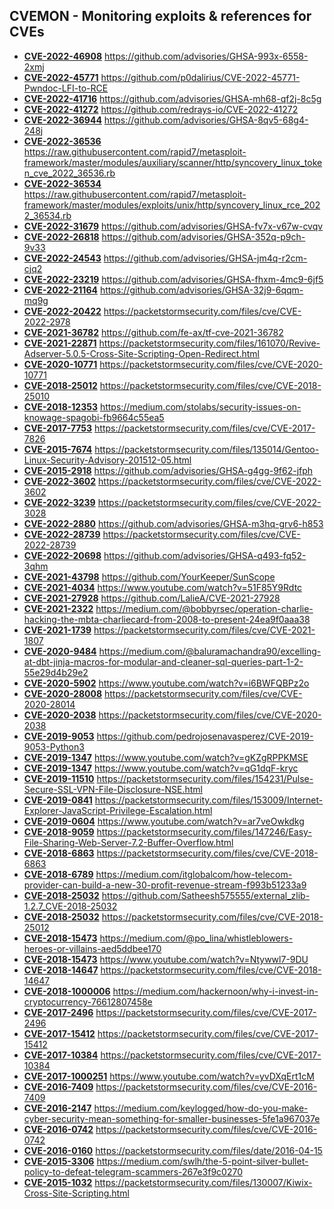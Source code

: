 ## CVEMON - Monitoring exploits & references for CVEs
- **[CVE-2022-46908](https://in.scanfactory.io/cvemon/CVE-2022-46908.html)** https://github.com/advisories/GHSA-993x-6558-2xmj
- **[CVE-2022-45771](https://in.scanfactory.io/cvemon/CVE-2022-45771.html)** https://github.com/p0dalirius/CVE-2022-45771-Pwndoc-LFI-to-RCE
- **[CVE-2022-41716](https://in.scanfactory.io/cvemon/CVE-2022-41716.html)** https://github.com/advisories/GHSA-mh68-qf2j-8c5g
- **[CVE-2022-41272](https://in.scanfactory.io/cvemon/CVE-2022-41272.html)** https://github.com/redrays-io/CVE-2022-41272
- **[CVE-2022-36944](https://in.scanfactory.io/cvemon/CVE-2022-36944.html)** https://github.com/advisories/GHSA-8qv5-68g4-248j
- **[CVE-2022-36536](https://in.scanfactory.io/cvemon/CVE-2022-36536.html)** https://raw.githubusercontent.com/rapid7/metasploit-framework/master/modules/auxiliary/scanner/http/syncovery_linux_token_cve_2022_36536.rb
- **[CVE-2022-36534](https://in.scanfactory.io/cvemon/CVE-2022-36534.html)** https://raw.githubusercontent.com/rapid7/metasploit-framework/master/modules/exploits/unix/http/syncovery_linux_rce_2022_36534.rb
- **[CVE-2022-31679](https://in.scanfactory.io/cvemon/CVE-2022-31679.html)** https://github.com/advisories/GHSA-fv7x-v67w-cvqv
- **[CVE-2022-26818](https://in.scanfactory.io/cvemon/CVE-2022-26818.html)** https://github.com/advisories/GHSA-352q-p9ch-9v33
- **[CVE-2022-24543](https://in.scanfactory.io/cvemon/CVE-2022-24543.html)** https://github.com/advisories/GHSA-jm4q-r2cm-cjq2
- **[CVE-2022-23219](https://in.scanfactory.io/cvemon/CVE-2022-23219.html)** https://github.com/advisories/GHSA-fhxm-4mc9-6jf5
- **[CVE-2022-21164](https://in.scanfactory.io/cvemon/CVE-2022-21164.html)** https://github.com/advisories/GHSA-32j9-6qqm-mq9g
- **[CVE-2022-20422](https://in.scanfactory.io/cvemon/CVE-2022-20422.html)** https://packetstormsecurity.com/files/cve/CVE-2022-2978
- **[CVE-2021-36782](https://in.scanfactory.io/cvemon/CVE-2021-36782.html)** https://github.com/fe-ax/tf-cve-2021-36782
- **[CVE-2021-22871](https://in.scanfactory.io/cvemon/CVE-2021-22871.html)** https://packetstormsecurity.com/files/161070/Revive-Adserver-5.0.5-Cross-Site-Scripting-Open-Redirect.html
- **[CVE-2020-10771](https://in.scanfactory.io/cvemon/CVE-2020-10771.html)** https://packetstormsecurity.com/files/cve/CVE-2020-10771
- **[CVE-2018-25012](https://in.scanfactory.io/cvemon/CVE-2018-25012.html)** https://packetstormsecurity.com/files/cve/CVE-2018-25010
- **[CVE-2018-12353](https://in.scanfactory.io/cvemon/CVE-2018-12353.html)** https://medium.com/stolabs/security-issues-on-knowage-spagobi-fb9664c55ea5
- **[CVE-2017-7753](https://in.scanfactory.io/cvemon/CVE-2017-7753.html)** https://packetstormsecurity.com/files/cve/CVE-2017-7826
- **[CVE-2015-7674](https://in.scanfactory.io/cvemon/CVE-2015-7674.html)** https://packetstormsecurity.com/files/135014/Gentoo-Linux-Security-Advisory-201512-05.html
- **[CVE-2015-2918](https://in.scanfactory.io/cvemon/CVE-2015-2918.html)** https://github.com/advisories/GHSA-g4gg-9f62-jfph
- **[CVE-2022-3602](https://in.scanfactory.io/cvemon/CVE-2022-3602.html)** https://packetstormsecurity.com/files/cve/CVE-2022-3602
- **[CVE-2022-3239](https://in.scanfactory.io/cvemon/CVE-2022-3239.html)** https://packetstormsecurity.com/files/cve/CVE-2022-3028
- **[CVE-2022-2880](https://in.scanfactory.io/cvemon/CVE-2022-2880.html)** https://github.com/advisories/GHSA-m3hq-grv6-h853
- **[CVE-2022-28739](https://in.scanfactory.io/cvemon/CVE-2022-28739.html)** https://packetstormsecurity.com/files/cve/CVE-2022-28739
- **[CVE-2022-20698](https://in.scanfactory.io/cvemon/CVE-2022-20698.html)** https://github.com/advisories/GHSA-q493-fq52-3qhm
- **[CVE-2021-43798](https://in.scanfactory.io/cvemon/CVE-2021-43798.html)** https://github.com/YourKeeper/SunScope
- **[CVE-2021-4034](https://in.scanfactory.io/cvemon/CVE-2021-4034.html)** https://www.youtube.com/watch?v=51F85Y9Rdtc
- **[CVE-2021-27928](https://in.scanfactory.io/cvemon/CVE-2021-27928.html)** https://github.com/LalieA/CVE-2021-27928
- **[CVE-2021-2322](https://in.scanfactory.io/cvemon/CVE-2021-2322.html)** https://medium.com/@bobbyrsec/operation-charlie-hacking-the-mbta-charliecard-from-2008-to-present-24ea9f0aaa38
- **[CVE-2021-1739](https://in.scanfactory.io/cvemon/CVE-2021-1739.html)** https://packetstormsecurity.com/files/cve/CVE-2021-1807
- **[CVE-2020-9484](https://in.scanfactory.io/cvemon/CVE-2020-9484.html)** https://medium.com/@baluramachandra90/excelling-at-dbt-jinja-macros-for-modular-and-cleaner-sql-queries-part-1-2-55e29d4b29e2
- **[CVE-2020-5902](https://in.scanfactory.io/cvemon/CVE-2020-5902.html)** https://www.youtube.com/watch?v=i6BWFQBPz2o
- **[CVE-2020-28008](https://in.scanfactory.io/cvemon/CVE-2020-28008.html)** https://packetstormsecurity.com/files/cve/CVE-2020-28014
- **[CVE-2020-2038](https://in.scanfactory.io/cvemon/CVE-2020-2038.html)** https://packetstormsecurity.com/files/cve/CVE-2020-2038
- **[CVE-2019-9053](https://in.scanfactory.io/cvemon/CVE-2019-9053.html)** https://github.com/pedrojosenavasperez/CVE-2019-9053-Python3
- **[CVE-2019-1347](https://in.scanfactory.io/cvemon/CVE-2019-1347.html)** https://www.youtube.com/watch?v=gKZgRPPKMSE
- **[CVE-2019-1347](https://in.scanfactory.io/cvemon/CVE-2019-1347.html)** https://www.youtube.com/watch?v=qG1dqF-kryc
- **[CVE-2019-11510](https://in.scanfactory.io/cvemon/CVE-2019-11510.html)** https://packetstormsecurity.com/files/154231/Pulse-Secure-SSL-VPN-File-Disclosure-NSE.html
- **[CVE-2019-0841](https://in.scanfactory.io/cvemon/CVE-2019-0841.html)** https://packetstormsecurity.com/files/153009/Internet-Explorer-JavaScript-Privilege-Escalation.html
- **[CVE-2019-0604](https://in.scanfactory.io/cvemon/CVE-2019-0604.html)** https://www.youtube.com/watch?v=ar7veOwkdkg
- **[CVE-2018-9059](https://in.scanfactory.io/cvemon/CVE-2018-9059.html)** https://packetstormsecurity.com/files/147246/Easy-File-Sharing-Web-Server-7.2-Buffer-Overflow.html
- **[CVE-2018-6863](https://in.scanfactory.io/cvemon/CVE-2018-6863.html)** https://packetstormsecurity.com/files/cve/CVE-2018-6863
- **[CVE-2018-6789](https://in.scanfactory.io/cvemon/CVE-2018-6789.html)** https://medium.com/itglobalcom/how-telecom-provider-can-build-a-new-30-profit-revenue-stream-f993b51233a9
- **[CVE-2018-25032](https://in.scanfactory.io/cvemon/CVE-2018-25032.html)** https://github.com/Satheesh575555/external_zlib-1.2.7_CVE-2018-25032
- **[CVE-2018-25032](https://in.scanfactory.io/cvemon/CVE-2018-25032.html)** https://packetstormsecurity.com/files/cve/CVE-2018-25012
- **[CVE-2018-15473](https://in.scanfactory.io/cvemon/CVE-2018-15473.html)** https://medium.com/@po_lina/whistleblowers-heroes-or-villains-aed5ddbee170
- **[CVE-2018-15473](https://in.scanfactory.io/cvemon/CVE-2018-15473.html)** https://www.youtube.com/watch?v=Ntywwl7-9DU
- **[CVE-2018-14647](https://in.scanfactory.io/cvemon/CVE-2018-14647.html)** https://packetstormsecurity.com/files/cve/CVE-2018-14647
- **[CVE-2018-1000006](https://in.scanfactory.io/cvemon/CVE-2018-1000006.html)** https://medium.com/hackernoon/why-i-invest-in-cryptocurrency-76612807458e
- **[CVE-2017-2496](https://in.scanfactory.io/cvemon/CVE-2017-2496.html)** https://packetstormsecurity.com/files/cve/CVE-2017-2496
- **[CVE-2017-15412](https://in.scanfactory.io/cvemon/CVE-2017-15412.html)** https://packetstormsecurity.com/files/cve/CVE-2017-15412
- **[CVE-2017-10384](https://in.scanfactory.io/cvemon/CVE-2017-10384.html)** https://packetstormsecurity.com/files/cve/CVE-2017-10384
- **[CVE-2017-1000251](https://in.scanfactory.io/cvemon/CVE-2017-1000251.html)** https://www.youtube.com/watch?v=yvDXqErt1cM
- **[CVE-2016-7409](https://in.scanfactory.io/cvemon/CVE-2016-7409.html)** https://packetstormsecurity.com/files/cve/CVE-2016-7409
- **[CVE-2016-2147](https://in.scanfactory.io/cvemon/CVE-2016-2147.html)** https://medium.com/keylogged/how-do-you-make-cyber-security-mean-something-for-smaller-businesses-5fe1a967037e
- **[CVE-2016-0742](https://in.scanfactory.io/cvemon/CVE-2016-0742.html)** https://packetstormsecurity.com/files/cve/CVE-2016-0742
- **[CVE-2016-0160](https://in.scanfactory.io/cvemon/CVE-2016-0160.html)** https://packetstormsecurity.com/files/date/2016-04-15
- **[CVE-2015-3306](https://in.scanfactory.io/cvemon/CVE-2015-3306.html)** https://medium.com/swlh/the-5-point-silver-bullet-policy-to-defeat-telegram-scammers-267e3f9c0270
- **[CVE-2015-1032](https://in.scanfactory.io/cvemon/CVE-2015-1032.html)** https://packetstormsecurity.com/files/130007/Kiwix-Cross-Site-Scripting.html
